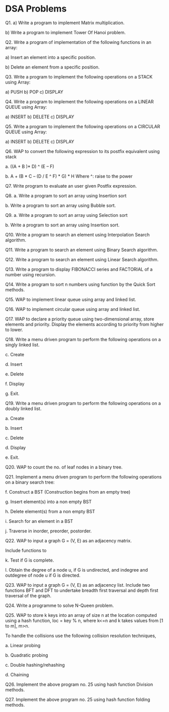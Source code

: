 # DSA Problems

<p>Q1. a) Write a program to implement Matrix multiplication.</p>
<p>b) Write a program to implement Tower Of Hanoi problem.</p>
<p>Q2. Write a program of implementation of the following functions in an array:</p>
<p>a)	Insert an element into a specific position.
<p>b)	Delete an element from a specific position.
<p>Q3. 	Write a program to implement the following operations on a STACK using Array:
<p>a)	PUSH		b) POP		c) DISPLAY</p>
<p>Q4.	Write a program to implement the following operations on a LINEAR QUEUE using Array:</p>
<p>a)	INSERT		b) DELETE		c) DISPLAY</p>
<p>Q5.	Write a program to implement the following operations on a CIRCULAR QUEUE using Array:</p>
<p>a)	INSERT		b) DELETE		c) DISPLAY</p>
<p>Q6.	WAP to convert the following expression to its postfix equivalent using stack</p>
<p>a.	((A + B )* D) ^ (E – F)</p>
<p>b.	A + (B * C – (D / E ^ F) * G) * H	Where ^: raise to the power</p>

<p>Q7. Write program to evaluate an user given Postfix expression.</p>
<p>Q8. a. Write a program to sort an array using Insertion sort</p>
<p>b. Write a program to sort an array using Bubble sort.</p>
<p>Q9. 	a. Write a program to sort an array using Selection sort </p>
<p>b. Write a program to sort an array using Insertion sort.</p>
<p>Q10.	Write a program to search an element using Interpolation Search algorithm.</p>
<p>Q11.	Write a program to search an element using Binary Search algorithm.</p>
<p>Q12.	Write a program to search an element using Linear Search algorithm.</p>
<p>Q13.	Write a program to display FIBONACCI series and FACTORIAL of a number using recursion.</p>
<p>Q14.	Write a program to sort n numbers using function by the Quick Sort methods.</p>
<p>Q15.  WAP to implement linear queue using array and linked list.
</p>
<p>Q16. WAP to implement circular queue using array and linked list.</p>

<p>Q17.  WAP to declare a priority queue using two-dimensional array, store elements and priority. Display the elements according to priority from higher to lower.</p>
<p>Q18. Write a menu driven program to perform the following operations on a singly linked list.</p>
<p>c. Create</p>
<p>d. Insert</p>
<p>e. Delete</p>
<p>f. Display</p>
<p>g. Exit.</p>
<p>Q19. Write a menu driven program to perform the following operations on a doubly linked list.</p>
<p>a. Create</p>
<p>b. Insert</p>
<p>c. Delete</p>
<p>d. Display</p>
<p>e. Exit.</p>
<p>Q20. WAP to count the no. of leaf nodes in a binary tree.</p>
<p>Q21. Implement a menu driven program to perform the following operations on a binary search tree:</p>
<p>f. Construct a BST (Construction begins from an empty tree)</p>
<p>g. Insert element(s) into a non empty BST</p>
<p>h. Delete element(s) from a non empty BST</p>
<p>i. Search for an element in a BST</p>
<p>j. Traverse in inorder, preorder, postorder.</p>
<p>Q22. WAP to input a graph G = (V, E) as an adjacency matrix. </p>
<p>Include functions to </p>
<p>k. Test if G is complete.</p>
<p>l. Obtain the degree of a node u, if G is undirected, and indegree and outdegree of node u if G is directed.</p>
<p>Q23. WAP to input a graph G = (V, E) as an adjacency list. Include two functions BFT and DFT to undertake breadth first traversal and depth first traversal of the graph.</p>
<p>Q24. Write a programme to solve N-Queen problem.</p>
<p>Q25.  WAP to store k keys into an array of size n at the location computed using a hash function, loc = key % n, where    k<=n and k takes values from [1 to m], m>n.</p> 
<p>To handle the collisions use the following collision resolution techniques,</p>
    <p>a. Linear probing </p>
    <p>b. Quadratic probing </p>
    <p>c. Double hashing/rehashing</p>
    <p>d. Chaining </p>
<p>Q26. Implement the above program no. 25 using hash function Division methods.</p>
<p>Q27. Implement the above program no. 25 using hash function folding methods.</p>